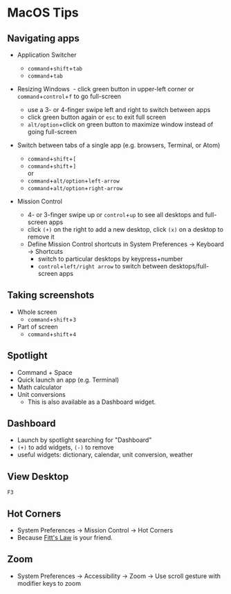 # MacOS Tips

## Navigating apps

- Application Switcher
  - `command`+`shift`+`tab`
  - `command`+`tab`
  
- Resizing Windows
  - click green button in upper-left corner or `command`+`control`+`f` to go full-screen
    - use a 3- or 4-finger swipe left and right to switch between apps
  - click green button again or `esc` to exit full screen
  - `alt/option`+click on green button to maximize window instead of going full-screen

- Switch between tabs of a single app (e.g. browsers, Terminal, or Atom)
  - `command`+`shift`+`[`
  - `command`+`shift`+`]`  
  or
  - `command`+`alt/option`+`left-arrow`
  - `command`+`alt/option`+`right-arrow`
  
- Mission Control
  - 4- or 3-finger swipe up or `control`+`up` to see all desktops and full-screen apps
  - click `(+)` on the right to add a new desktop, click `(x)` on a desktop to remove it
  - Define Mission Control shortcuts in System Preferences -> Keyboard -> Shortcuts
    - switch to particular desktops by keypress+number
    - `control`+`left/right arrow` to switch between desktops/full-screen apps
  
## Taking screenshots

- Whole screen
  - `command`+`shift`+`3`
- Part of screen
  - `command`+`shift`+`4`

## Spotlight

- Command + Space
- Quick launch an app (e.g. Terminal)
- Math calculator
- Unit conversions
  - This is also available as a Dashboard widget.
  
## Dashboard

- Launch by spotlight searching for "Dashboard"
- `(+)` to add widgets, `(-)` to remove
- useful widgets: dictionary, calendar, unit conversion, weather

## View Desktop

`F3`

## Hot Corners

- System Preferences -> Mission Control -> Hot Corners
- Because [Fitt's Law](https://en.wikipedia.org/wiki/Fitts%27s_law) is your friend.

## Zoom

- System Preferences -> Accessibility -> Zoom -> Use scroll gesture with modifier keys to zoom

